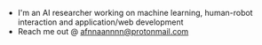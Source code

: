 - I'm an AI researcher working on machine learning, human-robot interaction and application/web development 
- Reach me out @ afnnaannnn@protonmail.com

